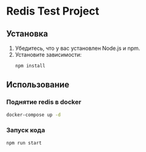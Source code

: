 # Redis Test Project

## Установка
1. Убедитесь, что у вас установлен Node.js и npm.
2. Установите зависимости:
   ```sh
   npm install
   ```

## Использование
### Поднятие redis в docker
```sh
docker-compose up -d
```
### Запуск кода
```sh
npm run start
```
